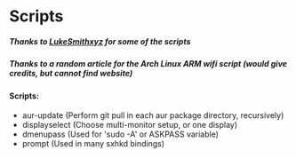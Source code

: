 # Scripts
##### Thanks to [LukeSmithxyz](https://github.com/LukeSmithxyz) for some of the scripts
##### Thanks to a random article for the Arch Linux ARM wifi script (would give credits, but cannot find website)

#### Scripts:
- aur-update (Perform git pull in each aur package directory, recursively)
- displayselect (Choose multi-monitor setup, or one display)
- dmenupass (Used for 'sudo -A' or ASKPASS variable)
- prompt (Used in many sxhkd bindings)
